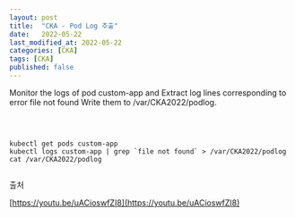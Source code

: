```yaml
---
layout: post
title:  "CKA - Pod Log 추출"
date:   2022-05-22
last_modified_at: 2022-05-22
categories: [CKA]
tags: [CKA]
published: false
---
```


Monitor the logs of pod custom-app and Extract log lines corresponding to error file not found Write them to /var/CKA2022/podlog.

<br/>

```shell

kubectl get pods custom-app
kubectl logs custom-app | grep `file not found` > /var/CKA2022/podlog
cat /var/CKA2022/podlog
      
```

출처

[https://youtu.be/uACioswfZI8](https://youtu.be/uACioswfZI8)
